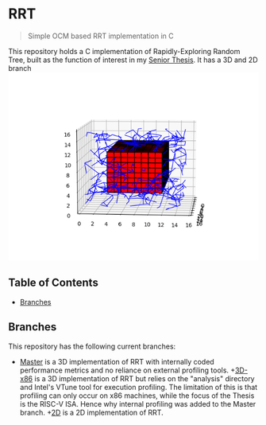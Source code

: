 # RRT
> Simple OCM based RRT implementation in C

This repository holds a C implementation of Rapidly-Exploring Random Tree, built as the function of interest in my [Senior Thesis](https://github.com/AnthonyKenny98/Thesis). It has a 3D and 2D branch
![RRT Graph](RRTGraph.png)

## Table of Contents
+ [Branches](#branches)

## <a name=branches></a>Branches
This repository has the following current branches:
+ [Master](https://github.com/AnthonyKenny/RRT) is a 3D implementation of RRT with internally coded performance metrics and no reliance on external profiling tools.
+[3D-x86](https://github.com/AnthonyKenny/RRT) is a 3D implementation of RRT but relies on the "analysis" directory and Intel's VTune tool for execution profiling. The limitation of this is that profiling can only occur on x86 machines, while the focus of the Thesis is the RISC-V ISA. Hence why internal profiling was added to the Master branch.
+[2D](https://github.com/AnthonyKenny/RRT) is a 2D implementation of RRT.
